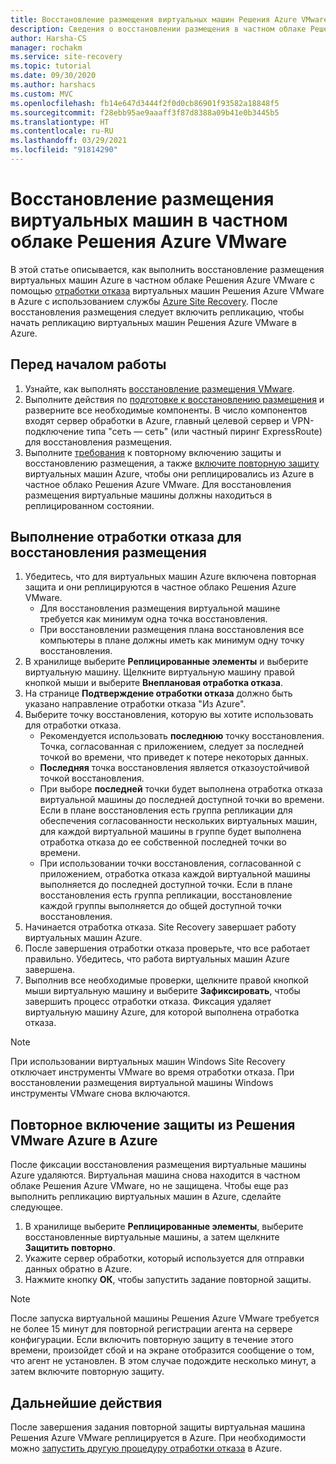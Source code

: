 ```yaml
---
title: Восстановление размещения виртуальных машин Решения Azure VMware из Azure с помощью Azure Site Recovery
description: Сведения о восстановлении размещения в частном облаке Решения Azure VMware после отработки отказа в Azure во время аварийного восстановления.
author: Harsha-CS
manager: rochakm
ms.service: site-recovery
ms.topic: tutorial
ms.date: 09/30/2020
ms.author: harshacs
ms.custom: MVC
ms.openlocfilehash: fb14e647d3444f2f0d0cb86901f93582a18848f5
ms.sourcegitcommit: f28ebb95ae9aaaff3f87d8388a09b41e0b3445b5
ms.translationtype: HT
ms.contentlocale: ru-RU
ms.lasthandoff: 03/29/2021
ms.locfileid: "91814290"
---
```

# <a name="fail-back-vms-to-azure-vmware-solution-private-cloud"></a>Восстановление размещения виртуальных машин в частном облаке Решения Azure VMware

В этой статье описывается, как выполнить восстановление размещения виртуальных машин Azure в частном облаке Решения Azure VMware с помощью [отработки отказа](avs-tutorial-failover.md) виртуальных машин Решения Azure VMware в Azure с использованием службы [Azure Site Recovery](site-recovery-overview.md). После восстановления размещения следует включить репликацию, чтобы начать репликацию виртуальных машин Решения Azure VMware в Azure.

## <a name="before-you-start"></a>Перед началом работы

1. Узнайте, как выполнять [восстановление размещения VMware](failover-failback-overview.md#vmwarephysical-reprotectionfailback). 
2. Выполните действия по [подготовке к восстановлению размещения](vmware-azure-prepare-failback.md) и разверните все необходимые компоненты. В число компонентов входят сервер обработки в Azure, главный целевой сервер и VPN-подключение типа "сеть — сеть" (или частный пиринг ExpressRoute) для восстановления размещения.
3. Выполните [требования](avs-tutorial-reprotect.md#before-you-begin) к повторному включению защиты и восстановлению размещения, а также [включите повторную защиту](avs-tutorial-reprotect.md#enable-reprotection) виртуальных машин Azure, чтобы они реплицировались из Azure в частное облако Решения Azure VMware. Для восстановления размещения виртуальные машины должны находиться в реплицированном состоянии.




## <a name="run-a-failover-to-fail-back"></a>Выполнение отработки отказа для восстановления размещения

1. Убедитесь, что для виртуальных машин Azure включена повторная защита и они реплицируются в частное облако Решения Azure VMware.
    - Для восстановления размещения виртуальной машине требуется как минимум одна точка восстановления.
    - При восстановлении размещения плана восстановления все компьютеры в плане должны иметь как минимум одну точку восстановления.
2. В хранилище выберите **Реплицированные элементы** и выберите виртуальную машину. Щелкните виртуальную машину правой кнопкой мыши и выберите **Внеплановая отработка отказа**.
3. На странице **Подтверждение отработки отказа** должно быть указано направление отработки отказа "Из Azure".
4. Выберите точку восстановления, которую вы хотите использовать для отработки отказа.
    - Рекомендуется использовать **последнюю** точку восстановления. Точка, согласованная с приложением, следует за последней точкой во времени, что приведет к потере некоторых данных.
    - **Последняя** точка восстановления является отказоустойчивой точкой восстановления.
    - При выборе **последней** точки будет выполнена отработка отказа виртуальной машины до последней доступной точки во времени. Если в плане восстановления есть группа репликации для обеспечения согласованности нескольких виртуальных машин, для каждой виртуальной машины в группе будет выполнена отработка отказа до ее собственной последней точки во времени.
    - При использовании точки восстановления, согласованной с приложением, отработка отказа каждой виртуальной машины выполняется до последней доступной точки. Если в плане восстановления есть группа репликации, восстановление каждой группы выполняется до общей доступной точки восстановления.
5. Начинается отработка отказа. Site Recovery завершает работу виртуальных машин Azure.
6. После завершения отработки отказа проверьте, что все работает правильно. Убедитесь, что работа виртуальных машин Azure завершена. 
7. Выполнив все необходимые проверки, щелкните правой кнопкой мыши виртуальную машину и выберите **Зафиксировать**, чтобы завершить процесс отработки отказа. Фиксация удаляет виртуальную машину Azure, для которой выполнена отработка отказа. 

> [!NOTE]
> При использовании виртуальных машин Windows Site Recovery отключает инструменты VMware во время отработки отказа. При восстановлении размещения виртуальной машины Windows инструменты VMware снова включаются. 




## <a name="reprotect-from-azure-vmware-solution-to-azure"></a>Повторное включение защиты из Решения VMware Azure в Azure

После фиксации восстановления размещения виртуальные машины Azure удаляются. Виртуальная машина снова находится в частном облаке Решения Azure VMware, но не защищена. Чтобы еще раз выполнить репликацию виртуальных машин в Azure, сделайте следующее.

1. В хранилище выберите **Реплицированные элементы**, выберите восстановленные виртуальные машины, а затем щелкните **Защитить повторно**.
2. Укажите сервер обработки, который используется для отправки данных обратно в Azure.
3. Нажмите кнопку **ОК**, чтобы запустить задание повторной защиты.

> [!NOTE]
> После запуска виртуальной машины Решения Azure VMware требуется не более 15 минут для повторной регистрации агента на сервере конфигурации. Если включить повторную защиту в течение этого времени, произойдет сбой и на экране отобразится сообщение о том, что агент не установлен. В этом случае подождите несколько минут, а затем включите повторную защиту.

## <a name="next-steps"></a>Дальнейшие действия

После завершения задания повторной защиты виртуальная машина Решения Azure VMware реплицируется в Azure. При необходимости можно [запустить другую процедуру отработки отказа](avs-tutorial-failover.md) в Azure.

